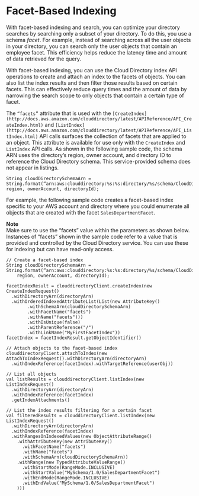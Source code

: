 # Facet\-Based Indexing<a name="indexing_search_facet"></a>

With facet\-based indexing and search, you can optimize your directory searches by searching only a subset of your directory\. To do this, you use a schema *facet*\. For example, instead of searching across all the user objects in your directory, you can search only the user objects that contain an employee facet\. This efficiency helps reduce the latency time and amount of data retrieved for the query\. 

With facet\-based indexing, you can use the Cloud Directory index API operations to create and attach an index to the facets of objects\. You can also list the index results and then filter those results based on certain facets\. This can effectively reduce query times and the amount of data by narrowing the search scope to only objects that contain a certain type of facet\.

The `“facets”` attribute that is used with the `[CreateIndex](http://docs.aws.amazon.com/clouddirectory/latest/APIReference/API_CreateIndex.html)` and `[ListIndex](http://docs.aws.amazon.com/clouddirectory/latest/APIReference/API_ListIndex.html)` API calls surfaces the collection of facets that are applied to an object\. This attribute is available for use only with the `CreateIndex` and `ListIndex` API calls\. As shown in the following sample code, the schema ARN uses the directory’s region, owner account, and directory ID to reference the Cloud Directory schema\. This service\-provided schema does not appear in listings\.

```
String cloudDirectorySchemaArn = String.format(“arn:aws:clouddirectory:%s:%s:directory/%s/schema/CloudDirectory/1.0", region, ownerAccount, directoryId);
```

For example, the following sample code creates a facet\-based index specific to your AWS account and directory where you could enumerate all objects that are created with the facet `SalesDepartmentFacet`\. 

**Note**  
Make sure to use the “facets” value within the parameters as shown below\. Instances of “facets” shown in the sample code refer to a value that is provided and controlled by the Cloud Directory service\. You can use these for indexing but can have read\-only access\.

```
// Create a facet-based index
String cloudDirectorySchemaArn = String.format(“arn:aws:clouddirectory:%s:%s:directory/%s/schema/CloudDirectory/1.0",
    region, ownerAccount, directoryId);

facetIndexResult = clouddirectoryClient.createIndex(new CreateIndexRequest() 
  .withDirectoryArn(directoryArn) 
  .withOrderedIndexedAttributeList(List(new AttributeKey()     
        .withSchemaArn(cloudDirectorySchemaArn)     
        .withFacetName("facets")     
        .withName("facets"))) 
        .withIsUnique(false) 
        .withParentReference("/") 
        .withLinkName("MyFirstFacetIndex"))
facetIndex = facetIndexResult.getObjectIdentifier()

// Attach objects to the facet-based index
clouddirectoryClient.attachToIndex(new AttachToIndexRequest().withDirectoryArn(directoryArn)
  .withIndexReference(facetIndex).withTargetReference(userObj))

// List all objects
val listResults = clouddirectoryClient.listIndex(new ListIndexRequest()
  .withDirectoryArn(directoryArn)
  .withIndexReference(facetIndex)
  .getIndexAttachments()

// List the index results filtering for a certain facet
val filteredResults = clouddirectoryClient.listIndex(new ListIndexRequest()
  .withDirectoryArn(directoryArn)
  .withIndexReference(facetIndex)
  .withRangesOnIndexedValues(new ObjectAttributeRange()
    .withAttributeKey(new AttributeKey()
      .withFacetName("facets")
      .withName("facets")
      .withSchemaArn(cloudDirectorySchemaArn))
    .withRange(new TypedAttributeValueRange()
      .withStartMode(RangeMode.INCLUSIVE)
      .withStartValue("MySchema/1.0/SalesDepartmentFacet")
      .withEndMode(RangeMode.INCLUSIVE)
      .withEndValue("MySchema/1.0/SalesDepartmentFacet")
    )))
```